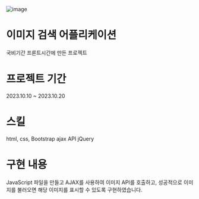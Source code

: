 ![image](https://github.com/Katie27-maker/Image_search_application/assets/59760987/467b3f32-5a32-47c7-8060-8780ef5b3f2b)
# 이미지 검색 어플리케이션
국비기간 프론트시간에 만든 프로젝트

# 프로젝트 기간
2023.10.10 ~ 2023.10.20

# 스킬
html, css, Bootstrap ajax API jQuery

# 구현 내용
JavaScript 파일을 만들고 AJAX를 사용하여 이미지 API를 호출하고, 성공적으로 이미지를 불러오면 해당 이미지를 표시할 수 있도록 구현하였습니다.
